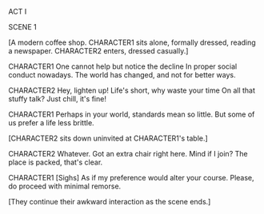 ACT I

SCENE 1

[A modern coffee shop. CHARACTER1 sits alone, formally dressed, reading a newspaper. CHARACTER2 enters, dressed casually.]

CHARACTER1
One cannot help but notice the decline
In proper social conduct nowadays.
The world has changed, and not for better ways.

CHARACTER2
Hey, lighten up! Life's short, why waste your time
On all that stuffy talk? Just chill, it's fine!

CHARACTER1
Perhaps in your world, standards mean so little.
But some of us prefer a life less brittle.

[CHARACTER2 sits down uninvited at CHARACTER1's table.]

CHARACTER2
Whatever. Got an extra chair right here.
Mind if I join? The place is packed, that's clear.

CHARACTER1
[Sighs]
As if my preference would alter your course.
Please, do proceed with minimal remorse.

[They continue their awkward interaction as the scene ends.]
